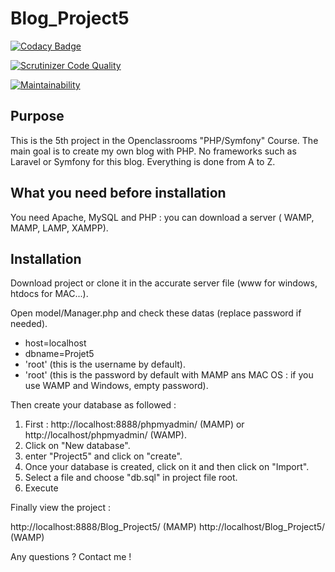 # Blog_Project5

[![Codacy Badge](https://api.codacy.com/project/badge/Grade/6e317a9d495341eda39b6195ff2322b3)](https://app.codacy.com/app/sergisergio/Blog_Project5?utm_source=github.com&utm_medium=referral&utm_content=sergisergio/Blog_Project5&utm_campaign=badger)

[![Scrutinizer Code Quality](https://scrutinizer-ci.com/g/sergisergio/Blog_Project5/badges/quality-score.png?b=master)](https://scrutinizer-ci.com/g/sergisergio/Blog_Project5/?branch=master)

[![Maintainability](https://api.codeclimate.com/v1/badges/67c34d5964e136ebc035/maintainability)](https://codeclimate.com/github/sergisergio/Blog_Project5/maintainability)


## Purpose
This is the 5th project in the Openclassrooms "PHP/Symfony" Course. The main goal is to create my own blog with PHP. No frameworks such as Laravel or Symfony for this blog. Everything is done from A to Z.

## What you need before installation
You need Apache, MySQL and PHP : you can download a server ( WAMP, MAMP, LAMP, XAMPP).

## Installation

Download project or clone it in the accurate server file (www for windows, htdocs for MAC...).

Open model/Manager.php and check these datas (replace password if needed).

* host=localhost
* dbname=Projet5
* 'root' (this is the username by default).
* 'root' (this is the password by default with MAMP ans MAC OS : if you use WAMP and Windows, empty password).

Then create your database as followed :

1. First : http://localhost:8888/phpmyadmin/ (MAMP) or http://localhost/phpmyadmin/ (WAMP).
2. Click on "New database".
3. enter "Project5" and click on "create".
4. Once your database is created, click on it and then click on "Import".
5. Select a file and choose "db.sql" in project file root.
6. Execute

Finally view the project :

http://localhost:8888/Blog_Project5/  (MAMP)
http://localhost/Blog_Project5/       (WAMP)

Any questions ? Contact me !

